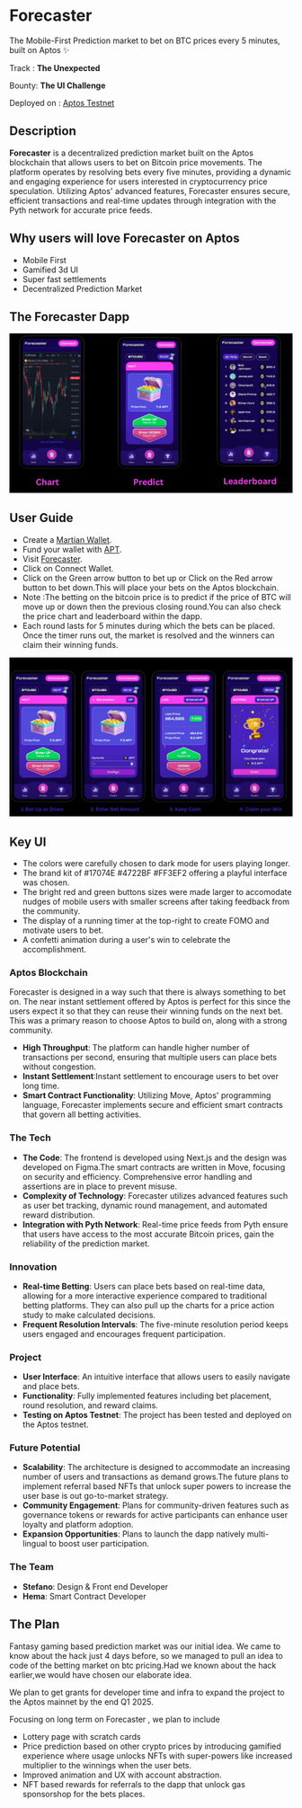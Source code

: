 
# Forecaster
The Mobile-First Prediction market to bet on BTC prices every 5 minutes, built on Aptos ✨

Track : **The Unexpected**

Bounty: **The UI Challenge**

Deployed on : [Aptos Testnet](https://explorer.aptoslabs.com/account/0x2a12be72eb760dc3bd69017173f7245567ce8b8dada77d5c4eefddbe22fe13a5/transactions?network=testnet)

## Description
**Forecaster** is a decentralized prediction market built on the Aptos blockchain that allows users to bet on Bitcoin price movements. The platform operates by resolving bets every five minutes, providing a dynamic and engaging experience for users interested in cryptocurrency price speculation. Utilizing Aptos' advanced features, Forecaster ensures secure, efficient transactions and real-time updates through integration with the Pyth network for accurate price feeds.

## Why users will love Forecaster on Aptos
  - Mobile First
  - Gamified 3d UI
  - Super fast settlements
  - Decentralized Prediction Market

## The Forecaster Dapp

![App Screens](./images/Screens.png)

## User Guide
- Create a [Martian Wallet](https://martianwallet.xyz/aptos-wallet/).
- Fund your wallet with [APT](https://developers.moralis.com/faucets/utm_source=blog&utm_medium=post&utm_campaign=Aptos%2520Testnet%2520Faucet%2520%25E2%2580%2593%2520How%2520to%2520Get%2520Testnet%2520APT%2520from%2520an%2520Aptos%2520Faucet).
- Visit [Forecaster](https://forecaster-aptos.vercel.app).
- Click on Connect Wallet.
- Click on the Green arrow button to bet up or Click on the Red arrow button to bet down.This will place your bets on the Aptos blockchain.
- Note :The betting on the bitcoin price is to predict if the price of BTC will move up or down then the previous closing round.You can also check the price chart and leaderboard within the dapp.
- Each round lasts for 5 minutes during which the bets can be placed. Once the timer runs out, the market is resolved and the winners can claim their winning funds. 

![User Flow](./images/User%20Guide.png)

## Key UI
- The colors were carefully chosen to dark mode for users playing longer.
- The brand kit of #17074E #4722BF #FF3EF2 offering a playful interface was chosen.
- The bright red and green buttons sizes were made larger to accomodate nudges of mobile users with smaller screens after taking feedback from the community.
- The display of a running timer at the top-right to create FOMO and motivate users to bet.
- A confetti animation during a user's win to celebrate the accomplishment.

### Aptos Blockchain 
Forecaster is designed in a way such that there is always something to bet on. The near instant settlement offered by Aptos is perfect for this since the users expect it so that they can reuse their winning funds on the next bet. This was a primary reason to choose Aptos to build on, along with a strong community.
- **High Throughput**: The platform can handle higher number of transactions per second, ensuring that multiple users can place bets without congestion.
- **Instant Settlement**:Instant settlement to encourage users to bet over long time.
- **Smart Contract Functionality**: Utilizing Move, Aptos' programming language, Forecaster implements secure and efficient smart contracts that govern all betting activities.

### The Tech 
- **The Code**: The frontend is developed using Next.js and the design was developed on Figma.The smart contracts are written in Move, focusing on security and efficiency. Comprehensive error handling and assertions are in place to prevent misuse.
- **Complexity of Technology**: Forecaster utilizes advanced features such as user bet tracking, dynamic round management, and automated reward distribution.
- **Integration with Pyth Network**: Real-time price feeds from Pyth ensure that users have access to the most accurate Bitcoin prices, gain the reliability of the prediction market.

### Innovation
- **Real-time Betting**: Users can place bets based on real-time data, allowing for a more interactive experience compared to traditional betting platforms. They can also pull up the charts for a price action study to make calculated decisions. 
- **Frequent Resolution Intervals**: The five-minute resolution period keeps users engaged and encourages frequent participation.

### Project  
- **User Interface**: An intuitive interface that allows users to easily navigate and place bets.
- **Functionality**: Fully implemented features including bet placement, round resolution, and reward claims.
- **Testing on Aptos Testnet**: The project has been tested and deployed on the Aptos testnet.
  
### Future Potential
- **Scalability**: The architecture is designed to accommodate an increasing number of users and transactions as demand grows.The future plans to implement referral based NFTs that unlock super powers to increase the user base is out go-to-market strategy.
- **Community Engagement**: Plans for community-driven features such as governance tokens or rewards for active participants can enhance user loyalty and platform adoption.
- **Expansion Opportunities**: Plans to launch the dapp natively multi-lingual to boost user participation.

### The Team
- **Stefano**: Design & Front end Developer
- **Hema**: Smart Contract Developer

## The Plan

Fantasy gaming based prediction market was our initial idea. We came to know about the hack just 4 days before, so we managed to pull an idea to code of the betting market on btc pricing.Had we known about the hack earlier,we would have chosen our elaborate idea. 

We plan to get grants for developer time and infra to expand the project to the Aptos mainnet by the end Q1 2025.

Focusing on long term on Forecaster , we plan to include
- Lottery page with scratch cards
- Price prediction based on other crypto prices by introducing gamified experience where usage unlocks NFTs with super-powers like increased multiplier to the winnings when the user bets.
- Improved animation and UX with account abstraction.
- NFT based rewards for referrals to the dapp that unlock gas sponsorshop for the bets places.
  









